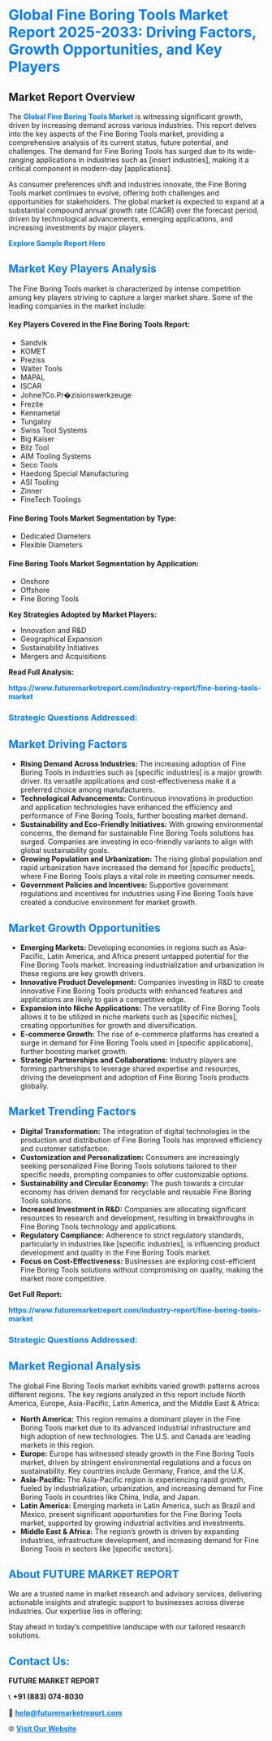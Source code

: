 <h1 style="color: #007BFF;">Global Fine Boring Tools Market Report 2025-2033: Driving Factors, Growth Opportunities, and Key Players</h1>

<section id="overview">
<h2>Market Report Overview</h2>
<p>The <a href="https://www.futuremarketreport.com/industry-report/fine-boring-tools-market" style="color: #007BFF; text-decoration: none;"><strong>Global Fine Boring Tools Market</strong></a> is witnessing significant growth, driven by increasing demand across various industries. This report delves into the key aspects of the Fine Boring Tools market, providing a comprehensive analysis of its current status, future potential, and challenges. The demand for Fine Boring Tools has surged due to its wide-ranging applications in industries such as [insert industries], making it a critical component in modern-day [applications].</p>
<p>As consumer preferences shift and industries innovate, the Fine Boring Tools market continues to evolve, offering both challenges and opportunities for stakeholders. The global market is expected to expand at a substantial compound annual growth rate (CAGR) over the forecast period, driven by technological advancements, emerging applications, and increasing investments by major players.</p>
</section>

<section id="overview">
<p><a href="https://www.futuremarketreport.com/request-sample/reportId=121804" style="color: #007BFF; text-decoration: none;"><strong>Explore Sample Report Here</strong></a></p>
</section>

<section id="key-players">
<h2 style="color: #007BFF;">Market Key Players Analysis</h2>
<p>The Fine Boring Tools market is characterized by intense competition among key players striving to capture a larger market share. Some of the leading companies in the market include:</p>
<h4>Key Players Covered in the Fine Boring Tools Report:</h4>
<ul><li>Sandvik</li><li>KOMET</li><li>Preziss</li><li>Walter Tools</li><li>MAPAL</li><li>ISCAR</li><li>Johne?Co.Pr�zisionswerkzeuge</li><li>Frezite</li><li>Kennametal</li><li>Tungaloy</li><li>Swiss Tool Systems</li><li>Big Kaiser</li><li>Bilz Tool</li><li>AIM Tooling Systems</li><li>Seco Tools</li><li>Haedong Special Manufacturing</li><li>ASI Tooling</li><li>Zinner</li><li>FineTech Toolings</li></ul>
<h4>Fine Boring Tools Market Segmentation by Type:</h4>
<ul><li>Dedicated Diameters</li><li>Flexible Diameters</li></ul>

<h4>Fine Boring Tools Market Segmentation by Application:</h4>
<ul><li>Onshore</li><li>Offshore</li><li>Fine Boring Tools</li></ul>
<p><strong>Key Strategies Adopted by Market Players:</strong></p>
<ul>
<li>Innovation and R&D</li>
<li>Geographical Expansion</li>
<li>Sustainability Initiatives</li>
<li>Mergers and Acquisitions</li>
</ul>
</section>

<section>
<p><strong>Read Full Analysis: </strong></p><a href="https://www.futuremarketreport.com/industry-report/fine-boring-tools-market" style="color: #007BFF; text-decoration: none;"><strong>https://www.futuremarketreport.com/industry-report/fine-boring-tools-market</strong></a>
<h3 style="color: #007BFF;">Strategic Questions Addressed:</h3>
</section>

<section id="driving-factors">
<h2 style="color: #007BFF;">Market Driving Factors</h2>
<ul>
<li><strong>Rising Demand Across Industries:</strong> The increasing adoption of Fine Boring Tools in industries such as [specific industries] is a major growth driver. Its versatile applications and cost-effectiveness make it a preferred choice among manufacturers.</li>
<li><strong>Technological Advancements:</strong> Continuous innovations in production and application technologies have enhanced the efficiency and performance of Fine Boring Tools, further boosting market demand.</li>
<li><strong>Sustainability and Eco-Friendly Initiatives:</strong> With growing environmental concerns, the demand for sustainable Fine Boring Tools solutions has surged. Companies are investing in eco-friendly variants to align with global sustainability goals.</li>
<li><strong>Growing Population and Urbanization:</strong> The rising global population and rapid urbanization have increased the demand for [specific products], where Fine Boring Tools plays a vital role in meeting consumer needs.</li>
<li><strong>Government Policies and Incentives:</strong> Supportive government regulations and incentives for industries using Fine Boring Tools have created a conducive environment for market growth.</li>
</ul>
</section>

<section id="growth-opportunities">
<h2 style="color: #007BFF;">Market Growth Opportunities</h2>
<ul>
<li><strong>Emerging Markets:</strong> Developing economies in regions such as Asia-Pacific, Latin America, and Africa present untapped potential for the Fine Boring Tools market. Increasing industrialization and urbanization in these regions are key growth drivers.</li>
<li><strong>Innovative Product Development:</strong> Companies investing in R&D to create innovative Fine Boring Tools products with enhanced features and applications are likely to gain a competitive edge.</li>
<li><strong>Expansion into Niche Applications:</strong> The versatility of Fine Boring Tools allows it to be utilized in niche markets such as [specific niches], creating opportunities for growth and diversification.</li>
<li><strong>E-commerce Growth:</strong> The rise of e-commerce platforms has created a surge in demand for Fine Boring Tools used in [specific applications], further boosting market growth.</li>
<li><strong>Strategic Partnerships and Collaborations:</strong> Industry players are forming partnerships to leverage shared expertise and resources, driving the development and adoption of Fine Boring Tools products globally.</li>
</ul>
</section>

<section id="trending-factors">
<h2 style="color: #007BFF;">Market Trending Factors</h2>
<ul>
<li><strong>Digital Transformation:</strong> The integration of digital technologies in the production and distribution of Fine Boring Tools has improved efficiency and customer satisfaction.</li>
<li><strong>Customization and Personalization:</strong> Consumers are increasingly seeking personalized Fine Boring Tools solutions tailored to their specific needs, prompting companies to offer customizable options.</li>
<li><strong>Sustainability and Circular Economy:</strong> The push towards a circular economy has driven demand for recyclable and reusable Fine Boring Tools solutions.</li>
<li><strong>Increased Investment in R&D:</strong> Companies are allocating significant resources to research and development, resulting in breakthroughs in Fine Boring Tools technology and applications.</li>
<li><strong>Regulatory Compliance:</strong> Adherence to strict regulatory standards, particularly in industries like [specific industries], is influencing product development and quality in the Fine Boring Tools market.</li>
<li><strong>Focus on Cost-Effectiveness:</strong> Businesses are exploring cost-efficient Fine Boring Tools solutions without compromising on quality, making the market more competitive.</li>
</ul>
</section>

<section>
<p><strong>Get Full Report: </strong></p><a href="https://www.futuremarketreport.com/industry-report/fine-boring-tools-market" style="color: #007BFF; text-decoration: none;"><strong>https://www.futuremarketreport.com/industry-report/fine-boring-tools-market</strong></a>
<h3 style="color: #007BFF;">Strategic Questions Addressed:</h3>
</section>


<section id="regional-analysis">
<h2 style="color: #007BFF;">Market Regional Analysis</h2>
<p>The global Fine Boring Tools market exhibits varied growth patterns across different regions. The key regions analyzed in this report include North America, Europe, Asia-Pacific, Latin America, and the Middle East & Africa:</p>
<ul>
<li><strong>North America:</strong> This region remains a dominant player in the Fine Boring Tools market due to its advanced industrial infrastructure and high adoption of new technologies. The U.S. and Canada are leading markets in this region.</li>
<li><strong>Europe:</strong> Europe has witnessed steady growth in the Fine Boring Tools market, driven by stringent environmental regulations and a focus on sustainability. Key countries include Germany, France, and the U.K.</li>
<li><strong>Asia-Pacific:</strong> The Asia-Pacific region is experiencing rapid growth, fueled by industrialization, urbanization, and increasing demand for Fine Boring Tools in countries like China, India, and Japan.</li>
<li><strong>Latin America:</strong> Emerging markets in Latin America, such as Brazil and Mexico, present significant opportunities for the Fine Boring Tools market, supported by growing industrial activities and investments.</li>
<li><strong>Middle East & Africa:</strong> The region’s growth is driven by expanding industries, infrastructure development, and increasing demand for Fine Boring Tools in sectors like [specific sectors].</li>
</ul>
</section>

<footer>
<h2 style="color: #007BFF;">About FUTURE MARKET REPORT</h2>
<p>We are a trusted name in market research and advisory services, delivering actionable insights and strategic support to businesses across diverse industries. Our expertise lies in offering:</p>

<p>Stay ahead in today’s competitive landscape with our tailored research solutions.</p>

<h2 style="color: #007BFF;">Contact Us:</h2>
<p><strong>FUTURE MARKET REPORT</strong></p>
<p>📞 <strong>+91 (883) 074-8030</strong></p>
<p>📧 <strong><a href="mailto:help@futuremarketreport.com" style="color: #007BFF;">help@futuremarketreport.com</a></strong></p>
<p>🌐 <strong><a href="https://www.futuremarketreport.com/" style="color: #007BFF;">Visit Our Website</a></strong></p>
</footer>